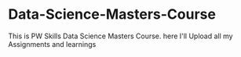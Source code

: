 # Data-Science-Masters-Course
This is PW Skills Data Science Masters Course. here I'll Upload all my Assignments and learnings 
